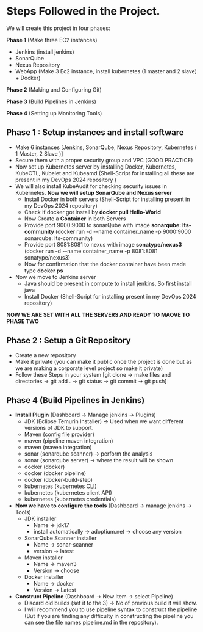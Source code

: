 # Steps Followed in the Project.

We will create this project in four phases:

**Phase 1** (Make three EC2 instances)
- Jenkins (install jenkins) 
- SonarQube
- Nexus Repository
- WebApp (Make 3 Ec2 instance, install kubernetes (1 master and 2 slave) + Docker)

**Phase 2** (Making and Configuring Git)

**Phase 3** (Build Pipelines in Jenkins)

**Phase 4** (Setting up Monitoring Tools)


## Phase 1 : Setup instances and install software
- Make 6 instances [Jenkins, SonarQube, Nexus Repository, Kubernetes ( 1 Master, 2 Slave )]
- Secure them with a proper security group and VPC (GOOD PRACTICE)
- Now set up Kubernetes server by installing Docker, Kubernetes, KubeCTL, Kubelet and Kubeamd (Shell-Script for installing all these are present in my DevOps 2024 repository )
- We will also install KubeAudit for checking security issues in Kubernetes.
  **Now we will setup SonarQube and Nexus server**
  - Install Docker in both servers (Shell-Script for installing present in my DevOps 2024 repository)
  - Check if docker got install by **docker pull Hello-World**
  - Now Create a **Container** in both Servers
  - Provide port 9000:9000 to sonarQube with image **sonarqube: lts-community** (docker run -d --name container_name -p 9000:9000 sonarqube: lts-community)
  - Provide port 8081:8081 to nexus with image **sonatype/nexus3** (docker run -d --name container_name -p 8081:8081 sonatype/nexus3)
  - Now for confirmation that the docker container have been made type **docker ps**
- Now we move to Jenkins server
  - Java should be present in compute to install jenkins, So first install java
  - Install Docker (Shell-Script for installing present in my DevOps 2024 repository)

**NOW WE ARE SET WITH ALL THE SERVERS AND READY TO MAOVE TO PHASE TWO**


## Phase 2 : Setup a Git Repository
- Create a new repository
- Make it private (you can make it public once the project is done but as we are making a corporate level project so make it private)
- Follow these Steps in your system [git clone -> make files and directories -> git add . -> git status -> git commit -> git push]


## Phase 4 (Build Pipelines in Jenkins)
- **Install Plugin** (Dashboard -> Manage jenkins -> Plugins)
  - JDK (Eclipse Temurin Installer) -> Used when we want different versions of JDK to support.
  - Maven (config file provider)
  - maven (pipeline maven integration)
  - maven (maven integration)
  - sonar (sonarqube scanner) -> perform the analysis
  - sonar (sonarqube server) -> where the result will be shown
  - docker (docker)
  - docker (docker pipeline)
  - docker (docker-build-step)
  - kubernetes (kubernetes CLI)
  - kubernetes (kubernetes client API)
  - kubernetes (kubernetes credentials)
- **Now we have to configure the tools** (Dashboard -> manage jenkins -> Tools)
  - JDK installer
    - Name -> jdk17
    - install automatically -> adoptium.net -> choose any version
  - SonarQube Scanner installer
    - Name -> sonar-scanner
    - version -> latest
  - Maven installer
    - Name -> maven3
    - Version -> choose
  - Docker installer
    - Name -> docker
    - Version -> Latest
 - **Construct Pipeline** (Dashboard -> New Item -> select Pipeline)
   - Discard old builds (set it to the 3) -> No of previous build it will show.
   - I will recommend you to use pipeline syntax to construct the pipeline (But if you are finding any difficulty in constructing the pipeline you can see the file names pipeline.md in the repository).
  
